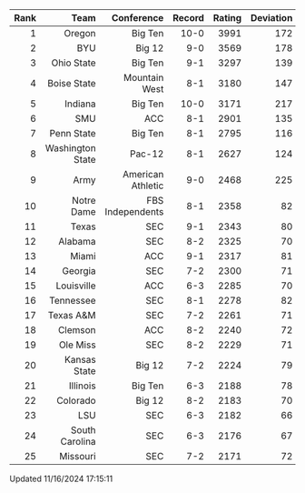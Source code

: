 | Rank  | Team                 | Conference           | Record   | Rating | Deviation |
| ---:  | ---:                 | ---:                 | ---:     | ---:   | ---:      |
| 1     | Oregon               | Big Ten              | 10-0     | 3991   | 172       |
| 2     | BYU                  | Big 12               | 9-0      | 3569   | 178       |
| 3     | Ohio State           | Big Ten              | 9-1      | 3297   | 139       |
| 4     | Boise State          | Mountain West        | 8-1      | 3180   | 147       |
| 5     | Indiana              | Big Ten              | 10-0     | 3171   | 217       |
| 6     | SMU                  | ACC                  | 8-1      | 2901   | 135       |
| 7     | Penn State           | Big Ten              | 8-1      | 2795   | 116       |
| 8     | Washington State     | Pac-12               | 8-1      | 2627   | 124       |
| 9     | Army                 | American Athletic    | 9-0      | 2468   | 225       |
| 10    | Notre Dame           | FBS Independents     | 8-1      | 2358   | 82        |
| 11    | Texas                | SEC                  | 9-1      | 2343   | 80        |
| 12    | Alabama              | SEC                  | 8-2      | 2325   | 70        |
| 13    | Miami                | ACC                  | 9-1      | 2317   | 81        |
| 14    | Georgia              | SEC                  | 7-2      | 2300   | 71        |
| 15    | Louisville           | ACC                  | 6-3      | 2285   | 70        |
| 16    | Tennessee            | SEC                  | 8-1      | 2278   | 82        |
| 17    | Texas A&M            | SEC                  | 7-2      | 2261   | 71        |
| 18    | Clemson              | ACC                  | 8-2      | 2240   | 72        |
| 19    | Ole Miss             | SEC                  | 8-2      | 2229   | 71        |
| 20    | Kansas State         | Big 12               | 7-2      | 2224   | 79        |
| 21    | Illinois             | Big Ten              | 6-3      | 2188   | 78        |
| 22    | Colorado             | Big 12               | 8-2      | 2183   | 70        |
| 23    | LSU                  | SEC                  | 6-3      | 2182   | 66        |
| 24    | South Carolina       | SEC                  | 6-3      | 2176   | 67        |
| 25    | Missouri             | SEC                  | 7-2      | 2171   | 72        |

Updated 11/16/2024 17:15:11
